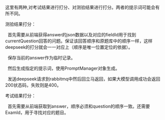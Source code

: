 这里有两种,对考试结果进行打分、对测验结果进行打分。两者的提示词可能会有所不同。

测验结果打分：

  首先需要从前端获得answer的json数据以及对应的fieldId用于找到currentQuestion回答的问题。保证该回答顺序和原题库中的顺序一样，这样deepseek的打分就会一一对应上（顺序是唯一位置定位的依据）。

  保存当前的answer作为临时记录。

  然后生成指定的提示词，使用PromptManager对象生成。

  发送deepseek请求到rabbitmq中然后回立马返回，如果大模型调用成功会返回200状态码，失败则是400。

考试结果打分：

  首先需要从前端获取到answer，顺序必须和question的顺序一致。还需要ExamId，用于寻找对应的题目。